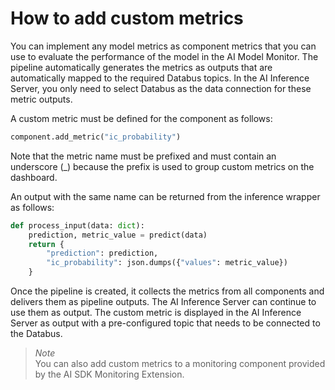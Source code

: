 # How to add custom metrics

You can implement any model metrics as component metrics that you can use to evaluate the performance of the model in the AI Model Monitor. The pipeline automatically generates the metrics as outputs that are automatically mapped to the required Databus topics. In the AI Inference Server, you only need to select Databus as the data connection for these metric outputs.

A custom metric must be defined for the component as follows:

```python
component.add_metric("ic_probability")
```

Note that the metric name must be prefixed and must contain an underscore (_) because the prefix is used to group custom metrics on the dashboard.

An output with the same name can be returned from the inference wrapper as follows:

```python
def process_input(data: dict):
    prediction, metric_value = predict(data)
    return {
        "prediction": prediction,
        "ic_probability": json.dumps({"values": metric_value})
    }
```

Once the pipeline is created, it collects the metrics from all components and delivers them as pipeline outputs. The AI Inference Server can continue to use them as output. The custom metric is displayed in the AI Inference Server as output with a pre-configured topic that needs to be connected to the Databus.

>*Note*\
You can also add custom metrics to a monitoring component provided by the AI SDK Monitoring Extension.
